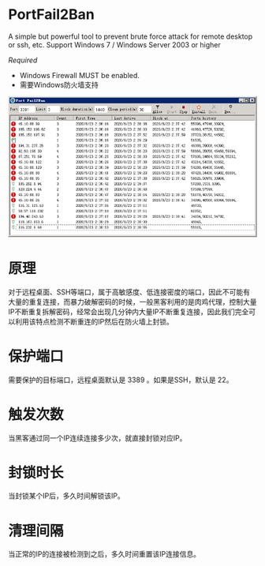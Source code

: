 # PortFail2Ban
A simple but powerful tool to prevent brute force attack for remote desktop or ssh, etc. 
Support Windows 7 / Windows Server 2003 or higher

*Required*
-  Windows Firewall MUST be enabled.
-  需要Windows防火墙支持

![image](https://github.com/kingron/PortFail2Ban/raw/master/images/screenshot.png)

# 原理
对于远程桌面、SSH等端口，属于高敏感度、低连接密度的端口，因此不可能有大量的重复连接，而暴力破解密码的时候，一般黑客利用的是肉鸡代理，控制大量IP不断重复拆解密码，经常会出现几分钟内大量IP不断重复连接，因此我们完全可以利用该特点检测不断重连的IP然后在防火墙上封锁。

# 保护端口
需要保护的目标端口，远程桌面默认是 3389 。如果是SSH，默认是 22。

# 触发次数
当黑客通过同一个IP连续连接多少次，就直接封锁对应IP。

# 封锁时长
当封锁某个IP后，多久时间解锁该IP。

# 清理间隔
当正常的IP的连接被检测到之后，多久时间重置该IP连接信息。
